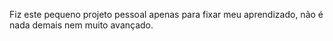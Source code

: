 Fiz este pequeno projeto pessoal apenas para fixar meu aprendizado, não é nada demais nem muito avançado.
